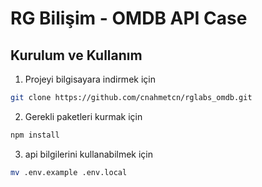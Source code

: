 # RG Bilişim - OMDB API Case

## Kurulum ve Kullanım

1. Projeyi bilgisayara indirmek için 
```sh
git clone https://github.com/cnahmetcn/rglabs_omdb.git
```

2. Gerekli paketleri kurmak için
```sh
npm install
```

3. api bilgilerini kullanabilmek için
```sh
mv .env.example .env.local
```